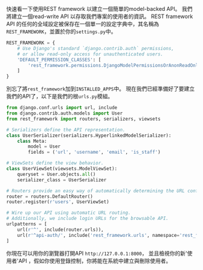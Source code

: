 快速看一下使用REST framework 以建立一個簡單的model-backed API。
我們將建立一個read-write API 以存取我們專案的使用者的資訊。
REST framework API 的任何的全域設定被保存在一個單一的設定字典中，其名稱為`REST_FRAMEWORK`，並置於你的`settings.py`中。

```python
REST_FRAMEWORK = {
    # Use Django's standard `django.contrib.auth` permissions,
    # or allow read-only access for unauthenticated users.
    'DEFAULT_PERMISSION_CLASSES': [
        'rest_framework.permissions.DjangoModelPermissionsOrAnonReadOnly'
    ]
}
```
別忘了將`rest_framework`加到`INSTALLED_APPS`中。
現在我們已經準備好了要建立我們的API了，以下是我們的根`urls.py`模組。

```python
from django.conf.urls import url, include
from django.contrib.auth.models import User
from rest_framework import routers, serializers, viewsets

# Serializers define the API representation.
class UserSerializer(serializers.HyperlinkedModelSerializer):
    class Meta:
        model = User
        fields = ('url', 'username', 'email', 'is_staff')

# ViewSets define the view behavior.
class UserViewSet(viewsets.ModelViewSet):
    queryset = User.objects.all()
    serializer_class = UserSerializer

# Routers provide an easy way of automatically determining the URL conf.
router = routers.DefaultRouter()
router.register(r'users', UserViewSet)

# Wire up our API using automatic URL routing.
# Additionally, we include login URLs for the browsable API.
urlpatterns = [
    url(r'^', include(router.urls)),
    url(r'^api-auth/', include('rest_framework.urls', namespace='rest_framework'))
]
```

你現在可以用你的瀏覽器打開API `http://127.0.0.1:8000`， 並且檢視你的新'使用者'API ，假如你使用登錄控制，你將能在系統中建立與刪除使用者。